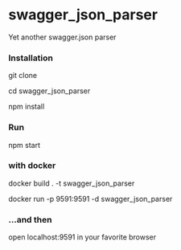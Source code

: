 # swagger_json_parser
Yet another swagger.json parser 


### Installation

git clone

cd swagger_json_parser

npm install

### Run

npm start

### with docker

docker build . -t swagger_json_parser

docker run -p 9591:9591 -d swagger_json_parser

### ...and then

open localhost:9591 in your favorite browser
